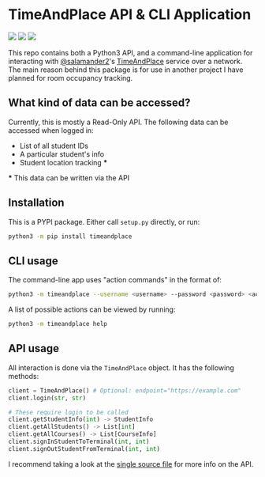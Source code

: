 # TimeAndPlace API & CLI Application 
[![](https://img.shields.io/pypi/v/timeandplace)](https://pypi.org/project/timeandplace/) ![](https://img.shields.io/pypi/l/timeandplace) ![](https://img.shields.io/pypi/implementation/timeandplace)

This repo contains both a Python3 API, and a command-line application for interacting with [@salamander2](https://github.com/salamander2)'s [TimeAndPlace](https://github.com/salamander2/TimeAndPlace) service over a network. The main reason behind this package is for use in another project I have planned for room occupancy tracking.

## What kind of data can be accessed?

Currently, this is mostly a Read-Only API. The following data can be accessed when logged in:
 - List of all student IDs
 - A particular student's info
 - Student location tracking **\***

**\*** This data can be written via the API

## Installation

This is a PYPI package. Either call `setup.py` directly, or run:
```sh
python3 -m pip install timeandplace
```

## CLI usage

The command-line app uses "action commands" in the format of:

```sh
python3 -m timeandplace --username <username> --password <password> <action> [optional: --endpoint <url>]
```

A list of possible actions can be viewed by running:

```sh
python3 -m timeandplace help
```

## API usage

All interaction is done via the `TimeAndPlace` object. It has the following methods:

```python
client = TimeAndPlace() # Optional: endpoint="https://example.com"
client.login(str, str)

# These require login to be called
client.getStudentInfo(int) -> StudentInfo
client.getAllStudents() -> List[int]
client.getAllCourses() -> List[CourseInfo]
client.signInStudentToTerminal(int, int)
client.signOutStudentFromTerminal(int, int)
```

I recommend taking a look at the [single source file](https://github.com/Ewpratten/timeandplace-api/blob/master/timeandplace/__init__.py) for more info on the API.